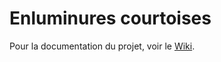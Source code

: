 # Enluminures courtoises
Pour la documentation du projet, voir le [Wiki](https://github.com/ellieiri/enluminures_courtoises/wiki).

